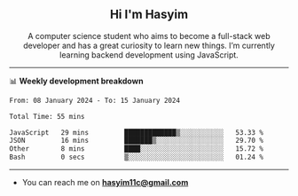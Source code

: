 <h2 align="center">Hi I'm Hasyim</h2>

<p align="center">A computer science student who aims to become a full-stack web developer and has a great curiosity to learn new things. I’m currently learning backend development using JavaScript.</p>

<!--![Anurag's GitHub stats](https://github-readme-stats-one-pink-11.vercel.app/api?username=hasyimashari&show_icons=true&theme=transparent&hide=contribs,prs)-->

---

📊 **Weekly development breakdown**

<!--START_SECTION:waka-->

```txt
From: 08 January 2024 - To: 15 January 2024

Total Time: 55 mins

JavaScript   29 mins         █████████████▒░░░░░░░░░░░   53.33 %
JSON         16 mins         ███████▒░░░░░░░░░░░░░░░░░   29.70 %
Other        8 mins          ████░░░░░░░░░░░░░░░░░░░░░   15.72 %
Bash         0 secs          ▒░░░░░░░░░░░░░░░░░░░░░░░░   01.24 %
```

<!--END_SECTION:waka-->

---

- You can reach me on **hasyim11c@gmail.com**
